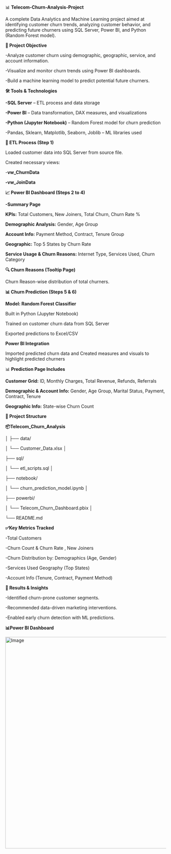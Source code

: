 📊 **Telecom-Churn-Analysis-Project**

A complete Data Analytics and Machine Learning project aimed at identifying customer churn trends, analyzing customer behavior, and predicting future churners using SQL Server, Power BI, and Python (Random Forest model).


**🚀 Project Objective**

-Analyze customer churn using demographic, geographic, service, and account information.

-Visualize and monitor churn trends using Power BI dashboards.

-Build a machine learning model to predict potential future churners.


**🛠 Tools & Technologies**

**-SQL Server** – ETL process and data storage

**-Power BI** – Data transformation, DAX measures, and visualizations

**-Python (Jupyter Notebook)** – Random Forest model for churn prediction

-Pandas, Sklearn, Matplotlib, Seaborn, Joblib – ML libraries used


 **🔁 ETL Process (Step 1)**
 
Loaded customer data into SQL Server from source file.

Created necessary views:

-**vw_ChurnData**

**-vw_JoinData**


 **📈 Power BI Dashboard (Steps 2 to 4)**
 
**-Summary Page**

**KPIs:** Total Customers, New Joiners, Total Churn, Churn Rate %

**Demographic Analysis:** Gender, Age Group

**Account Info:** Payment Method, Contract, Tenure Group

**Geographic:** Top 5 States by Churn Rate

**Service Usage & Churn Reasons:** Internet Type, Services Used, Churn Category


**🔍 Churn Reasons (Tooltip Page)**

Churn Reason-wise distribution of total churners.


**📊 Churn Prediction (Steps 5 & 6)**

**Model: Random Forest Classifier**

Built in Python (Jupyter Notebook)

Trained on customer churn data from SQL Server

Exported predictions to Excel/CSV


**Power BI Integration**

Imported predicted churn data and 
Created measures and visuals to highlight predicted churners


📊 **Prediction Page Includes**

**Customer Grid:** ID, Monthly Charges, Total Revenue, Refunds, Referrals

**Demographic & Account Info:** Gender, Age Group, Marital Status, Payment, Contract, Tenure

**Geographic Info:** State-wise Churn Count


**📁 Project Structure**

**📦Telecom_Churn_Analysis**

│
├── data/

│   └── Customer_Data.xlsx
│

├── sql/

│   └── etl_scripts.sql
│

├── notebook/

│   └── churn_prediction_model.ipynb
│

├── powerbi/

│   └── Telecom_Churn_Dashboard.pbix
│

└── README.md


**✅Key Metrics Tracked**

-Total Customers

-Churn Count & Churn Rate , New Joiners

-Churn Distribution by: Demographics (Age, Gender)

-Services Used Geography (Top States)

-Account Info (Tenure, Contract, Payment Method)


**📌 Results & Insights**

-Identified churn-prone customer segments.

-Recommended data-driven marketing interventions.

-Enabled early churn detection with ML predictions.

**📊Power BI Dashboard**

<img width="1166" height="660" alt="Image" src="https://github.com/user-attachments/assets/b44522d5-55df-4423-9a54-3234a3965a58" />



